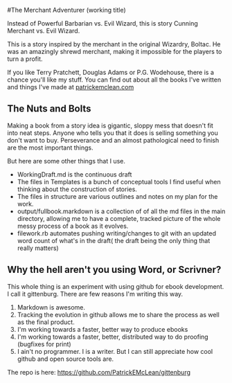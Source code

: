 #The Merchant Adventurer (working title)

Instead of Powerful Barbarian vs. Evil Wizard, this is story Cunning Merchant vs. Evil Wizard. 

This is a story inspired by the merchant in the original Wizardry, Boltac. He was an amazingly shrewd merchant, making it impossible for the players to turn a profit.

If you like Terry Pratchett, Douglas Adams or P.G. Wodehouse, there is a chance you'll like my stuff. You can find out about all the books I've written and things I've made at [patrickemclean.com](http://www.patrickemclean.com)

## The Nuts and Bolts

Making a book from a story idea is gigantic, sloppy mess that doesn't fit into neat steps. Anyone who tells you that it does is selling something you don't want to buy. Perseverance and an almost pathological need to finish are the most important things.

But here are some other things that I use. 

* WorkingDraft.md is the continuous draft
* The files in Templates is a bunch of conceptual tools I find useful when thinking about the construction of stories. 
* The files in structure are various outlines and notes on my plan for the work. 
* output/fullbook.markdown is a collection of of all the md files in the main directory, allowing me to have a complete, tracked picture of the whole messy process of a book as it evolves. 
* filework.rb automates pushing writing/changes to git with an updated word count of what's in the draft( the draft being the only thing that really matters)

## Why the hell aren't you using Word, or Scrivner? 

This whole thing is an experiment with using github for ebook development. I call it gittenburg. There are few reasons I'm writing this way.

1. Markdown is awesome.
2. Tracking the evolution in github allows me to share the process as well as the final product. 
3. I'm working towards a faster, better way to produce ebooks
4. I'm working towards a faster, better, distributed way to do proofing (bugfixes for print)
5. I ain't no programmer. I is a writer. But I can still appreciate how cool github and open source tools are.  

The repo is here: https://github.com/PatrickEMcLean/gittenburg

